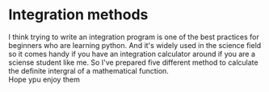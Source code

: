 # Integration methods

I think trying to write an integration program is one of the best practices for beginners who are learning python. And it's widely used in the science field so it comes handy
if you have an integration calculator around if you are a sciense student like me. So I've prepared five different method to calculate the definite intergral of a mathematical function.
<br />Hope ypu enjoy them
